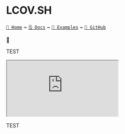 # LCOV.SH

[`🔮 Home`](https://lcov.sh) ~ [`🗒️ Docs`](https://lcov.sh/docs) ~ [`🍕 Examples`](https://lcov.sh/examples/) ~ [`🐙 GitHub`](https://github.com/javanile/lcov.sh)

🔮 

TEST

<iframe src="https://www.linkedin.com/in/yafb/recent-activity/shares/"></iframe>

TEST
